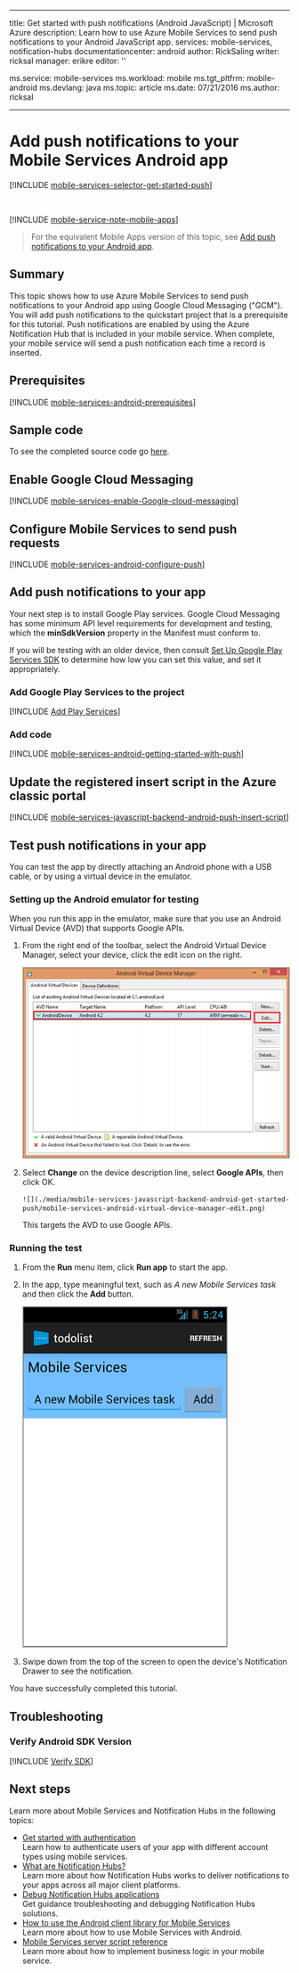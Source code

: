 
---
title: Get started with push notifications (Android JavaScript) | Microsoft Azure
description: Learn how to use Azure Mobile Services to send push notifications to your Android JavaScript app.
services: mobile-services, notification-hubs
documentationcenter: android
author: RickSaling
writer: ricksal
manager: erikre
editor: ''

ms.service: mobile-services
ms.workload: mobile
ms.tgt_pltfrm: mobile-android
ms.devlang: java
ms.topic: article
ms.date: 07/21/2016
ms.author: ricksal

---
# Add push notifications to your Mobile Services Android app
[!INCLUDE [mobile-services-selector-get-started-push](../../includes/mobile-services-selector-get-started-push.md)]

&nbsp;

[!INCLUDE [mobile-service-note-mobile-apps](../../includes/mobile-services-note-mobile-apps.md)]

> For the equivalent Mobile Apps version of this topic, see [Add push notifications to your Android app](../app-service-mobile/app-service-mobile-android-get-started-push.md).
> 
> 

## Summary
This topic shows how to use Azure Mobile Services to send push notifications to your Android app using Google Cloud Messaging ("GCM"). You will add push notifications to the quickstart project that is a prerequisite for this tutorial. Push notifications are enabled by using the Azure Notification Hub that is included in your mobile service. When complete, your mobile service will send a push notification each time a record is inserted.

## Prerequisites
[!INCLUDE [mobile-services-android-prerequisites](../../includes/mobile-services-android-prerequisites.md)]

## Sample code
To see the completed source code go [here](https://github.com/Azure/mobile-services-samples/tree/master/GettingStartedWithPush).

## Enable Google Cloud Messaging
[!INCLUDE [mobile-services-enable-Google-cloud-messaging](../../includes/mobile-services-enable-google-cloud-messaging.md)]

## Configure Mobile Services to send push requests
[!INCLUDE [mobile-services-android-configure-push](../../includes/mobile-services-android-configure-push.md)]

## Add push notifications to your app
Your next step is to install Google Play services. Google Cloud Messaging has some minimum API level requirements for development and testing, which the **minSdkVersion** property in the Manifest must conform to.

If you will be testing with an older device, then consult [Set Up Google Play Services SDK](http://go.microsoft.com/fwlink/?LinkId=389801) to determine how low you can set this value, and set it appropriately.

### Add Google Play Services to the project
[!INCLUDE [Add Play Services](../../includes/mobile-services-add-google-play-services.md)]

### Add code
[!INCLUDE [mobile-services-android-getting-started-with-push](../../includes/mobile-services-android-getting-started-with-push.md)]

## Update the registered insert script in the Azure classic portal
[!INCLUDE [mobile-services-javascript-backend-android-push-insert-script](../../includes/mobile-services-javascript-backend-android-push-insert-script.md)]

## Test push notifications in your app
You can test the app by directly attaching an Android phone with a USB cable, or by using a virtual device in the emulator.

### Setting up the Android emulator for testing
When you run this app in the emulator, make sure that you use an Android Virtual Device (AVD) that supports Google APIs.

1. From the right end of the toolbar, select the Android Virtual Device Manager, select your device, click the edit icon on the right.
   
    ![](./media/mobile-services-javascript-backend-android-get-started-push/mobile-services-android-virtual-device-manager.png)
2. Select **Change** on the device description line, select **Google APIs**,  then click OK.
   
       ![](./media/mobile-services-javascript-backend-android-get-started-push/mobile-services-android-virtual-device-manager-edit.png)
   
    This targets the AVD to use Google APIs.

### Running the test
1. From the **Run** menu item, click **Run app** to start the app.
2. In the app, type meaningful text, such as *A new Mobile Services task* and then click the **Add** button.
   
      ![](./media/mobile-services-javascript-backend-android-get-started-push/mobile-quickstart-push1-android.png)
3. Swipe down from the top of the screen to open the device's Notification Drawer to see the notification.

You have successfully completed this tutorial.

## Troubleshooting
### Verify Android SDK Version
[!INCLUDE [Verify SDK](../../includes/mobile-services-verify-android-sdk-version.md)]

## Next steps
<!---This tutorial demonstrated the basics of enabling an Android app to use Mobile Services and Notification Hubs to send push notifications. Next, consider completing the next tutorial, [Send push notifications to authenticated users], which shows how to use tags to send push notifications from a Mobile Service to only an authenticated user.

+ [Send broadcast notifications to subscribers]
    <br/>Learn how users can register and receive push notifications for categories they're interested in.

+ [Send template-based notifications to subscribers]
    <br/>Learn how to use templates to send push notifications from a Mobile Service, without having to craft platform-specific payloads in your back-end.
-->

Learn more about Mobile Services and Notification Hubs in the following topics:

* [Get started with authentication](mobile-services-android-get-started-users.md)
  <br/>Learn how to authenticate users of your app with different account types using mobile services.
* [What are Notification Hubs?](../notification-hubs-overview.md)
  <br/>Learn more about how Notification Hubs works to deliver notifications to your apps across all major client platforms.
* [Debug Notification Hubs applications](http://go.microsoft.com/fwlink/p/?linkid=386630)
  </br>Get guidance troubleshooting and debugging Notification Hubs solutions.
* [How to use the Android client library for Mobile Services](mobile-services-android-how-to-use-client-library.md)
  <br/>Learn more about how to use Mobile Services with Android.
* [Mobile Services server script reference](http://go.microsoft.com/fwlink/?LinkId=262293)
  <br/>Learn more about how to implement business logic in your mobile service.

<!-- Anchors. -->
[Register your app for push notifications and configure Mobile Services]: #register
[Update the generated push notification code]: #update-scripts
[Insert data to receive notifications]: #test
[Next Steps]:#next-steps

<!-- Images. -->
[13]: ./media/mobile-services-windows-store-javascript-get-started-push/mobile-quickstart-push1.png
[14]: ./media/mobile-services-windows-store-javascript-get-started-push/mobile-quickstart-push2.png


<!-- URLs. -->
[Submit an app page]: http://go.microsoft.com/fwlink/p/?LinkID=266582
[My Applications]: http://go.microsoft.com/fwlink/p/?LinkId=262039
[Get started with Mobile Services]: mobile-services-android-get-started.md
[Get started with authentication]: mobile-services-android-get-started-users.md
[Get started with push notifications]: /develop/mobile/tutorials/get-started-with-push-js
[Push notifications to app users]: /develop/mobile/tutorials/push-notifications-to-users-js
[Authorize users with scripts]: /develop/mobile/tutorials/authorize-users-in-scripts-js
[JavaScript and HTML]: /develop/mobile/tutorials/get-started-with-push-js
[Set Up Google Play Services SDK]: http://go.microsoft.com/fwlink/?LinkId=389801
[Azure classic portal]: https://manage.windowsazure.com/
[How to use the Android client library for Mobile Services]: mobile-services-android-how-to-use-client-library.md

[gcm object]: http://go.microsoft.com/fwlink/p/?LinkId=282645

[Mobile Services server script reference]: http://go.microsoft.com/fwlink/?LinkId=262293
[What are Notification Hubs?]: ../notification-hubs-overview.md
[Send broadcast notifications to subscribers]: ../notification-hubs-android-send-breaking-news.md
[Send template-based notifications to subscribers]: ../notification-hubs-android-send-localized-breaking-news.md
